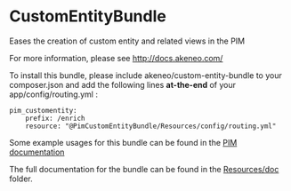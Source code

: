 CustomEntityBundle
==================

Eases the creation of custom entity and related views in the PIM

For more information, please see http://docs.akeneo.com/

To install this bundle, please include akeneo/custom-entity-bundle to your composer.json 
and add the following lines **at-the-end** of your app/config/routing.yml :

    pim_customentity:
        prefix: /enrich
        resource: "@PimCustomEntityBundle/Resources/config/routing.yml"

Some example usages for this bundle can be found in the [PIM documentation](http://docs.akeneo.com/master/cookbook/custom_entity/index.html)

The full documentation for the bundle can be found in the [Resources/doc](Resources/doc/index.rst) folder.
